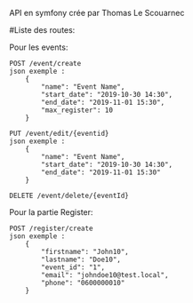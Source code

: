API en symfony crée par Thomas Le Scouarnec

#Liste des routes:

Pour les events:

    POST /event/create
    json exemple :
        {
            "name": "Event Name",
            "start_date": "2019-10-30 14:30",
            "end_date": "2019-11-01 15:30",
            "max_register": 10
        }

    PUT /event/edit/{eventid}
    json exemple : 
        {
            "name": "Event Name",
            "start_date": "2019-10-30 14:30",
            "end_date": "2019-11-01 15:30"
        }

    DELETE /event/delete/{eventId}

Pour la partie Register:

    POST /register/create
    json exemple :
        {
            "firstname": "John10",
            "lastname": "Doe10",
            "event_id": "1",
            "email": "johndoe10@test.local",
            "phone": "0600000010"
        }
